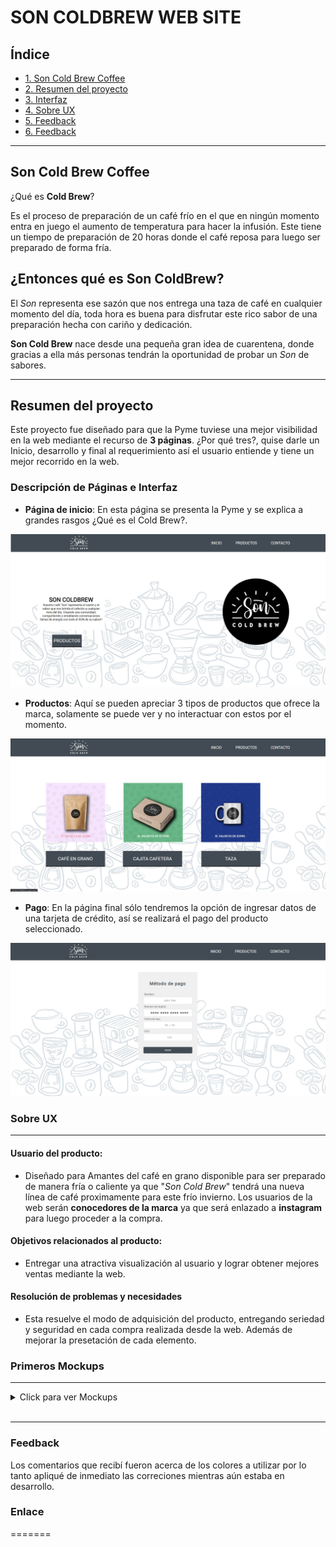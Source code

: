 # SON COLDBREW WEB SITE

## Índice

* [1. Son Cold Brew Coffee](#1-Son-Coldbrew-Coffee)
* [2. Resumen del proyecto](#2-resumen-del-proyecto)
* [3. Interfaz](#3-Interfaz)
* [4. Sobre UX](#4-Sobre-UX)
* [5. Feedback](#5-Feedback)
* [6. Feedback](#6-Enlace)


****
## Son Cold Brew Coffee


¿Qué es **Cold Brew**?

 Es el proceso de preparación de un café frío en el que en ningún momento entra en juego el aumento de temperatura para hacer la infusión. Este tiene un tiempo de preparación de 20 horas donde el café reposa para luego ser preparado de forma fría.

##   ¿Entonces qué es **Son ColdBrew**?

El *Son*  representa ese sazón que nos entrega una taza de café en cualquier momento del día, toda hora es buena para disfrutar este rico sabor de una preparación hecha con cariño y dedicación.

**Son Cold Brew** nace desde una pequeña gran idea de cuarentena, donde gracias a ella más personas tendrán la oportunidad de probar un *Son* de sabores.

***

##   Resumen del proyecto

Este proyecto fue diseñado para que la Pyme tuviese una mejor visibilidad en la web mediante el recurso de **3 páginas**. ¿Por qué tres?, quise darle un Inicio, desarrollo y final al requerimiento así el usuario entiende y tiene un mejor recorrido en la web.

### Descripción de Páginas e Interfaz

- **Página de inicio**: En esta página se presenta la Pyme y se explica a grandes rasgos ¿Qué es el Cold Brew?.


![Diseño de Página de Incio](/img/pag1.jpg)


- **Productos**: Aquí se pueden apreciar 3 tipos de productos que ofrece la marca, solamente se puede ver y no interactuar con estos por el momento.


![Diseño de página Productos](/img/pag2.jpg)

- **Pago**:  En la página final sólo tendremos la opción de ingresar datos de una tarjeta de crédito, así se realizará el pago del producto seleccionado. 


![Diseño de página Productos](/img/pag3.jpg)



### Sobre UX
***

#### Usuario del producto: 

- Diseñado para Amantes del café en grano disponible para ser preparado de manera fría o caliente ya que "*Son Cold Brew*" tendrá una nueva línea de café proximamente para este frío invierno. Los usuarios de la web serán **conocedores de la marca** ya que será enlazado a **instagram** para luego proceder a la compra. 

#### Objetivos relacionados al producto: 

- Entregar una atractiva visualización al usuario y lograr obtener mejores ventas mediante la web.

#### Resolución de problemas y necesidades 

- Esta resuelve el modo de adquisición del producto, entregando seriedad y seguridad en cada compra realizada desde la web. Además de mejorar la presetación de cada elemento.

### Primeros Mockups
*** 
<details>
<summary> Click para ver Mockups </summary>

> ![página 1](/img/prototipo1.jpg)
 - *Descarté hacer un footer por el tiempo requerido.*  

 ***          

> ![página 2-3](/img/prototipo2.jpg)
- *Decidí utilizar la primera opción de visualización de productos.*  
  
  </details>
<br>

***

### Feedback 

Los comentarios que recibí fueron acerca de los colores a utilizar por lo tanto apliqué de inmediato las correciones mientras aún estaba en desarrollo. 


### Enlace








=======



